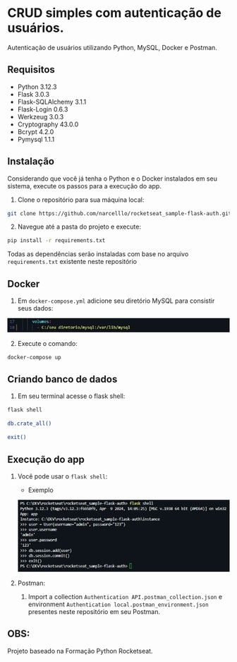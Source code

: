 # CRUD simples com autenticação de usuários.
Autenticação de usuários utilizando Python, MySQL, Docker e Postman.

## Requisitos
- Python 3.12.3
- Flask 3.0.3
- Flask-SQLAlchemy 3.1.1
- Flask-Login 0.6.3
- Werkzeug 3.0.3
- Cryptography 43.0.0
- Bcrypt 4.2.0
- Pymysql 1.1.1

## Instalação
Considerando que você já tenha o Python e o Docker instalados em seu sistema, execute os passos para a execução do app.

1. Clone o repositório para sua máquina local:
```bash
git clone https://github.com/narcelllo/rocketseat_sample-flask-auth.git
```
2. Navegue até a pasta do projeto e execute:
```bash
pip install -r requirements.txt
```
Todas as dependências serão instaladas com base no arquivo `requirements.txt` existente neste repositório

## Docker
1. Em `docker-compose.yml` adicione seu diretório MySQL para consistir seus dados:
 
  ![Alt text](image.png)

2. Execute o comando:
```bash
docker-compose up
```
## Criando banco de dados
1. Em seu terminal acesse o flask shell: 

```bash
flask shell
```
```bash
db.crate_all()
```
```bash
exit()
```
## Execução do app
1. Você pode usar o `flask shell`:
   - Exemplo

   ![Alt text](image-1.png)
2. Postman:
   1. Import a collection `Authentication API.postman_collection.json` e  environment `Authentication local.postman_environment.json` presentes neste repositório em seu Postman.

## OBS:
Projeto baseado na Formação Python Rocketseat.